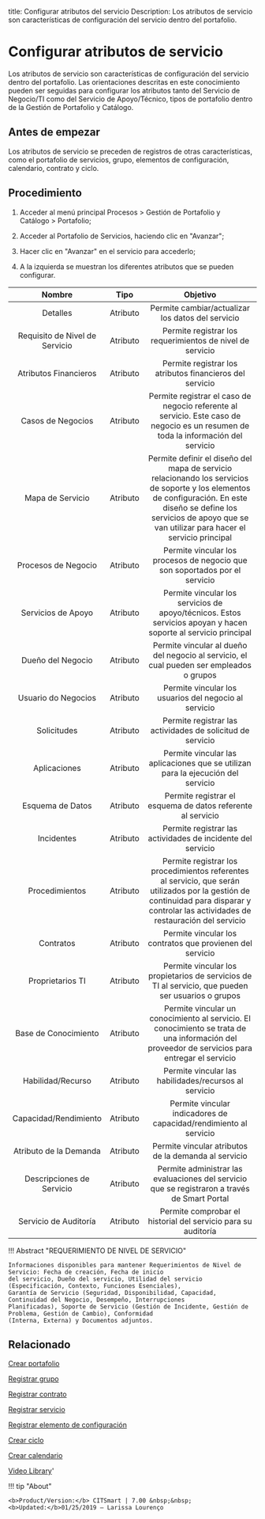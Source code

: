 title:  Configurar atributos del servicio 
Description: Los atributos de servicio son características de configuración del servicio dentro del portafolio.

# Configurar atributos de servicio

Los atributos de servicio son características de configuración del servicio dentro del portafolio.
Las orientaciones descritas en este conocimiento pueden ser seguidas para configurar los atributos tanto del Servicio de Negocio/TI como del Servicio de Apoyo/Técnico, tipos de portafolio dentro de la Gestión de Portafolio y Catálogo.

Antes de empezar
----------------

Los atributos de servicio se preceden de registros de otras características,
como el portafolio de servicios, grupo, elementos de configuración, calendario,
contrato y ciclo.

Procedimiento
-------------

1.  Acceder al menú principal Procesos \> Gestión de Portafolio y Catálogo \>
    Portafolio;

2.  Acceder al Portafolio de Servicios, haciendo clic en "Avanzar";

3.  Hacer clic en "Avanzar" en el servicio para accederlo;

4.  A la izquierda se muestran los diferentes atributos que se pueden
    configurar.

|           **Nombre**           | **Tipo** |                                                                                                         **Objetivo**                                                                                                        |
|:------------------------------:|:--------:|:---------------------------------------------------------------------------------------------------------------------------------------------------------------------------------------------------------------------------:|
|            Detalles            | Atributo |                                                                                      Permite cambiar/actualizar los datos del servicio                                                                                      |
| Requisito de Nivel de Servicio | Atributo |                                                                                  Permite registrar los requerimientos de nivel de servicio                                                                                  |
|      Atributos Financieros     | Atributo |                                                                                   Permite registrar los atributos financieros del servicio                                                                                  |
|        Casos de Negocios       | Atributo |                                              Permite registrar el caso de negocio referente al servicio. Este caso de negocio es un resumen de toda la información del servicio                                             |
|        Mapa de Servicio        | Atributo | Permite definir el diseño del mapa de servicio relacionando los servicios de soporte y los elementos de configuración. En este diseño se define los servicios de apoyo que se van utilizar para hacer el servicio principal |
|       Procesos de Negocio      | Atributo |                                                                         Permite vincular los procesos de negocio que son soportados por el servicio                                                                         |
|       Servicios de Apoyo       | Atributo |                                                        Permite vincular los servicios de apoyo/técnicos. Estos servicios apoyan y hacen soporte al servicio principal                                                       |
|        Dueño del Negocio       | Atributo |                                                                   Permite vincular al dueño del negocio al servicio, el cual pueden ser empleados o grupos                                                                  |
|       Usuario do Negocios      | Atributo |                                                                                    Permite vincular los usuarios del negocio al servicio                                                                                    |
|           Solicitudes          | Atributo |                                                                                  Permite registrar las actividades de solicitud de servicio                                                                                 |
|          Aplicaciones          | Atributo |                                                                       Permite vincular las aplicaciones que se utilizan para la ejecución del servicio                                                                      |
|        Esquema de Datos        | Atributo |                                                                                 Permite registrar el esquema de datos referente al servicio                                                                                 |
|           Incidentes           | Atributo |                                                                                 Permite registrar las actividades de incidente del servicio                                                                                 |
|         Procedimientos         | Atributo |                    Permite registrar los procedimientos referentes al servicio, que serán utilizados por la gestión de continuidad para disparar y controlar las actividades de restauración del servicio                   |
|            Contratos           | Atributo |                                                                                  Permite vincular los contratos que provienen del servicio                                                                                  |
|        Proprietarios TI        | Atributo |                                                              Permite vincular los propietarios de servicios de TI al servicio, que pueden ser usuarios o grupos                                                             |
|      Base de Conocimiento      | Atributo |                                        Permite vincular un conocimiento al servicio. El conocimiento se trata de una información del proveedor de servicios para entregar el servicio                                       |
|        Habilidad/Recurso       | Atributo |                                                                                    Permite vincular las habilidades/recursos al servicio                                                                                    |
|      Capacidad/Rendimiento     | Atributo |                                                                              Permite vincular indicadores de capacidad/rendimiento al servicio                                                                              |
|     Atributo de la Demanda     | Atributo |                                                                                     Permite vincular atributos de la demanda al servicio                                                                                    |
|    Descripciones de Servicio   | Atributo |                                                                Permite administrar las evaluaciones del servicio que se registraron a través de Smart Portal                                                                |
|      Servicio de Auditoría     | Atributo |                                                                                Permite comprobar el historial del servicio para su auditoría                                                                                |


!!! Abstract "REQUERIMIENTO DE NIVEL DE SERVICIO"

    Informaciones disponibles para mantener Requerimientos de Nivel de Servicio: Fecha de creación, Fecha de inicio
    del servicio, Dueño del servicio, Utilidad del servicio (Especificación, Contexto, Funciones Esenciales),
    Garantía de Servicio (Seguridad, Disponibilidad, Capacidad, Continuidad del Negocio, Desempeño, Interrupciones 
    Planificadas), Soporte de Servicio (Gestión de Incidente, Gestión de Problema, Gestión de Cambio), Conformidad
    (Interna, Externa) y Documentos adjuntos.


Relacionado
---------------

[Crear portafolio](/es-es/citsmart-7/processes/portfolio-and-catalog/use/create-the-portfolio.html)

[Registrar grupo](/es-es/citsmart-7/initial-settings/access-settings/user/register-groups.html)

[Registrar contrato](/es-es/citsmart-7/additional-features/contract-management/use/register-contract.html)

[Registrar servicio](/es-es/citsmart-7/processes/portfolio-and-catalog/use/register-a-service.html)

[Registrar elemento de configuración](/es-es/citsmart-7/processes/configuration/use/register-CI.html)

[Crear ciclo](/es-es/citsmart-7/platform-administration/time/create-cycle.html)

[Crear calendario](/es-es/citsmart-7/platform-administration/time/create-calendar.html)

<i class='fa fa-youtube-play  fa-2x' style='color:#97ce17;vertical-align: middle;'> </i> [Video Library](https://www.youtube.com/playlist?list=PLB5qK2uzf2RNtQcs0TnUp_O20VqF2A9yL)'

!!! tip "About"

    <b>Product/Version:</b> CITSmart | 7.00 &nbsp;&nbsp;
    <b>Updated:</b>01/25/2019 – Larissa Lourenço
